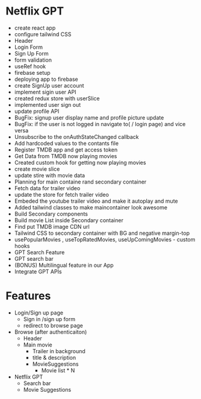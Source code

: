 # Netflix GPT

- create react app
- configure tailwind CSS
- Header
- Login Form
- Sign Up Form
- form validation
- useRef hook
- firebase setup
- deploying app to firebase
- create SignUp user account
- implement sigin user API
- created redux store with userSlice
- implemented user sign out
- update profile API
- BugFix: signup user display name and profile picture update
- BugFix: if the user is not logged in navigate to( / login page) and vice versa
- Unsubscribe to the onAuthStateChanged callback
- Add hardcoded values to the contants file
- Register TMDB app and get access token
- Get Data from TMDB now playing movies
- Created custom hook for getting now playing movies
- create movie slice
- update stire with movie data
- Planning for main containe rand secondary container
- Fetch data for trailer video
- update the store for fetch trailer video
- Embeded the youtube trailer video and make it autoplay and mute
- Added tailwind classes to make maincontainer look awesome
- Build Secondary components
- Build movie List inside Secondary container
- Find put TMDB image CDN url
- Tailwind CSS to secondary container with BG and negative margin-top
- usePopularMovies , useTopRatedMovies, useUpComingMovies - custom hooks
- GPT Search Feature
- GPT search bar
- (BONUS) Multilingual feature in our App
- Integrate GPT APIs

# Features
- Login/Sign up page
  - Sign in /sign up form
  - redirect to browse page 
- Browse (after authenticaiton)
  - Header
  - Main movie
     - Trailer in background
     - title & description
     - MovieSuggestions
       - Movie list * N 
- Netflix GPT
  - Search bar 
  - Movie Suggestions